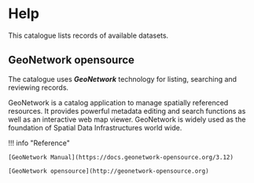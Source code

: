 # Help

This catalogue lists records of available datasets.

## GeoNetwork opensource

The catalogue uses ***GeoNetwork*** technology for listing, searching and reviewing records. 

GeoNetwork is a catalog application to manage spatially referenced resources. It provides powerful metadata editing and search functions as well as an interactive web map viewer. GeoNetwork is widely used as the foundation of Spatial Data Infrastructures world wide.

!!! info "Reference"

    [GeoNetwork Manual](https://docs.geonetwork-opensource.org/3.12)

    [GeoNetwork opensource](http://geonetwork-opensource.org)
